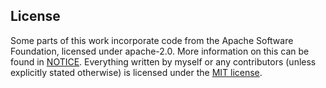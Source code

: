 
## License

Some parts of this work incorporate code from the Apache Software Foundation, licensed under apache-2.0. More information on this can be found in [NOTICE](notice.md). Everything written by myself or any contributors (unless explicitly stated otherwise) is licensed under the [MIT license](LICENSE).